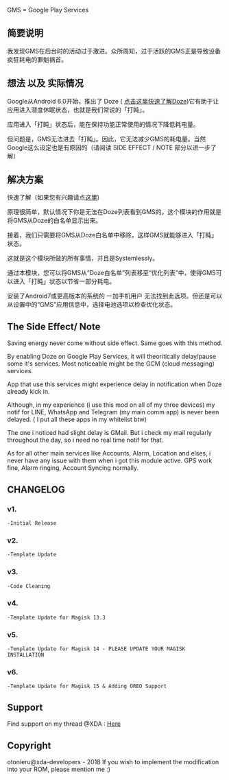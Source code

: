 GMS = Google Play Services  
  
## 简要说明

我发现GMS在后台时的活动过于激进。众所周知，过于活跃的GMS正是导致设备疯狂耗电的罪魁祸首。

## 想法 以及 实际情况

Google从Android 6.0开始，推出了 Doze ( [点击这里快速了解Doze](https://www.howtogeek.com/242563/how-androids-doze-improves-your-battery-life-and-how-to-tweak-it/))它有助于让应用进入潜度休眠状态，也就是我们常说的「打盹」。  
  
应用进入「打盹」状态后，能在保持功能正常使用的情况下降低耗电量。  
  
但问题是，GMS无法进去「打盹」。因此，它无法减少GMS的耗电量。当然Google这么设定也是有原因的（请阅读 SIDE EFFECT / NOTE 部分以进一步了解）

## 解决方案

快速了解（如果您有兴趣请点[这里](https://android.stackexchange.com/questions/143247/how-to-make-google-play-services-and-other-default-white-listed-system-apps-doze))  
  
原理很简单，默认情况下你是无法在Doze列表看到GMS的。这个模块的作用就是将GMS从Doze的白名单显示出来。

接着，我们只需要将GMS从Doze白名单中移除，这样GMS就能够进入「打盹」状态。

这就是这个模块所做的所有事情，并且是Systemlessly。

通过本模块，您可以将GMS从“Doze白名单”列表移至“优化列表”中，使得GMS可以进入「打盹」状态以节省一部分耗电。

安装了Android7或更高版本的系统的 一加手机用户 无法找到此选项。但还是可以从设置中的“GMS”应用信息中，选择电池选项以检查优化状态。

## The Side Effect/ Note
Saving energy never come without side effect. Same goes with this method.

By enabling Doze on Google Play Services, it will theoritically delay/pause some it's services. Most noticeable might be the GCM (cloud messaging) services.

App that use this services might experience delay in notification when Doze already kick in.

Although, in my experience (i use this mod on all of my three devices) my notif for LINE, WhatsApp and Telegram (my main comm app) is never been delayed. ( I put all these apps in my whitelist btw)

The one i noticed had slight delay is GMail. But i check my mail regularly throughout the day, so i need no real time notif for that.

As for all other main services like Accounts, Alarm, Location and elses, i never have any issue with them when i got this module active. GPS work fine, Alarm ringing, Account Syncing normally.

## CHANGELOG
### v1. 
    -Initial Release
### v2. 
    -Template Update
### v3. 
    -Code Cleaning
### v4. 
    -Template Update for Magisk 13.3
### v5. 
    -Template Update for Magisk 14 - PLEASE UPDATE YOUR MAGISK INSTALLATION
### v6. 
    -Template Update for Magisk 15 & Adding OREO Support

## Support
Find support on my thread @XDA : [Here](https://forum.xda-developers.com/apps/magisk/module-enable-doze-google-play-services-t3608783/post72344542#post72344542)

## Copyright
otonieru@xda-developers - 2018
If you wish to implement the modification into your ROM, please mention me :)

